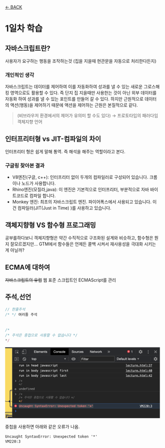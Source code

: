 [← BACK](./README.md)

# 1일차 학습

## 자바스크립트란?

사용자가 요구하는 행동을 조작하는것 (집을 지을때 현관문을 자동으로 처리한다든지)

### 개인적인 생각

자바스크립트는 데이터를 제어하여 이를 자동화하여 성과를 낼 수 있는 새로운 그로스해킹 영역으로도 활용할 수 있다.
즉 단지 집 지을때만 사용한는 것이 아닌 외부 데이터를 자동화 하여 성과를 낼 수 있는 포인트를 만들어 갈 수 있다. 
하지만 근원적으로 데이터의 액션(행동)을 제어하기 때문에 액션을 제어하는 근원은 본질적으로 같다.

> (비브라우저 환경에서의 제어가 유의미 할 수도 있다) → 프로토타입의 패러다임 객체지향 언어

## 인터프리터형 vs JIT-컴파일의 차이 

인터프리터 형은 쉽게 말해 통역. 즉 해석을 해주는 역할이라고 본다.

### 구글링 찾아본 결과

- V8엔진(구글, c++): 인터프리터 없이 두개의 컴파일러로 구성되어 있습니다. 크롬이나 노드가 사용합니다.
- Rhino엔진(모질라,java): 이 엔진은 기본적으로 인터프리터, 부분적으로 자바 바이트코드로 컴파일 합니다.
- Monkey 엔진: 최초의 자바스크립트 엔진. 파이어폭스에서 사용되고 있습니다. 이건 컴파일러(JIT(Just in Time) )를 사용하고 있습니다.

## 객체지향형 VS 함수형 프로그래밍 

공부를하다보니 객체지향형은 약간 수직적으로 구조화된 설계와 비슷하고, 함수형은 뭔지 잘모르겠지만... 
GTM에서 함수들은 언제든 콜백 시켜서 재사용성을 극대화 시키는게 아닐까?

## ECMA에 대하여 

<del>자바스크립트의 유럽</del> 웹 표준 스크립트인 ECMAScript를 관리

## 주석,선언

```js
// 한줄주석 
/* */ 여러줄 주석 


/*
/* 주석은 중첩으로 사용할 수 없습니다 */
*/
```

<img src ="./img/중첩사용시.png" alt />

중첩을 사용하면 아래와 같은 오류가 나옴.

```
Uncaught SyntaxError: Unexpected token '*'
VM220:3 
```